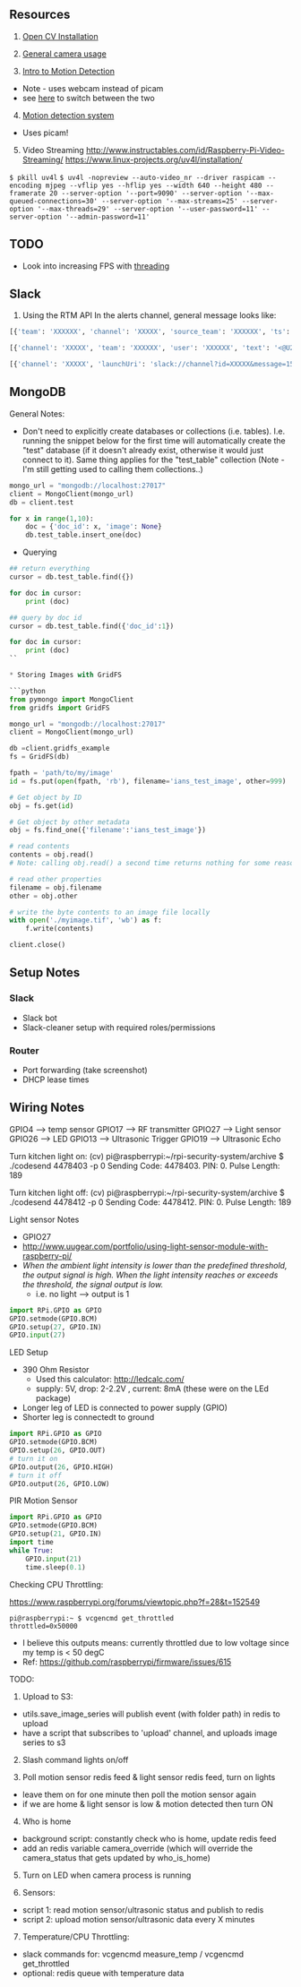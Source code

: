 
## Resources

1) [Open CV Installation](https://www.pyimagesearch.com/2016/04/18/install-guide-raspberry-pi-3-raspbian-jessie-opencv-3/)

2) [General camera usage](https://www.pyimagesearch.com/2015/03/30/accessing-the-raspberry-pi-camera-with-opencv-and-python/)

3) [Intro to Motion Detection](https://www.pyimagesearch.com/2015/05/25/basic-motion-detection-and-tracking-with-python-and-opencv/)
- Note - uses webcam instead of picam
- see [here](https://www.pyimagesearch.com/2016/01/04/unifying-picamera-and-cv2-videocapture-into-a-single-class-with-opencv/) to switch between the two

4) [Motion detection system](https://www.pyimagesearch.com/2015/06/01/home-surveillance-and-motion-detection-with-the-raspberry-pi-python-and-opencv/)
-  Uses picam!

5) Video Streaming
http://www.instructables.com/id/Raspberry-Pi-Video-Streaming/
https://www.linux-projects.org/uv4l/installation/

`$ pkill uv4l`
`$ uv4l -nopreview --auto-video_nr --driver raspicam --encoding mjpeg --vflip yes --hflip yes --width 640 --height 480 --framerate 20 --server-option '--port=9090' --server-option '--max-queued-connections=30' --server-option '--max-streams=25' --server-option '--max-threads=29' --server-option '--user-password=11' --server-option '--admin-password=11'`


## TODO

* Look into increasing FPS with [threading](https://www.pyimagesearch.com/2015/12/28/increasing-raspberry-pi-fps-with-python-and-opencv/)


## Slack

1) Using the RTM API
In the alerts channel, general message looks like:

```python
[{'team': 'XXXXXX', 'channel': 'XXXXX', 'source_team': 'XXXXXX', 'ts': '1510520180.000086', 'user': 'XXXXX', 'type': 'message', 'text': 'good afternooon. this is a test.'}]

```


```python
[{'channel': 'XXXXX', 'team': 'XXXXXX', 'user': 'XXXXXX', 'text': '<@U2CQKA1GU> im talking to you :robot_face:', 'type': 'message', 'source_team': 'XXXXXX', 'ts': '1510520298.000009'}]

[{'channel': 'XXXXX', 'launchUri': 'slack://channel?id=XXXXX&message=1510520298000009&team=XXXXXX', 'title': "Ian's Rpi", 'ssbFilename': 'knock_brush.mp3', 'msg': '1510520298.000009', 'subtitle': '#alerts', 'is_shared': False, 'type': 'desktop_notification', 'content': 'ian-whitestone: @iansrpi im talking to you :robot_face:', 'event_ts': '1510520298.000036', 'imageUri': None, 'avatarImage': 'https://secure.gravatar.com/avatar/dc8f7cbc903f01d20f06ec921b5aa9eb.jpg?s=192&d=https%3A%2F%2Fa.slack-edge.com%2F7fa9%2Fimg%2Favatars%2Fava_0016-192.png'}]

```


## MongoDB

General Notes:
* Don't need to explicitly create databases or collections (i.e. tables). I.e. running the snippet below for the first time will automatically create the "test" database (if it doesn't already exist, otherwise it would just connect to it). Same thing applies for the "test_table" collection (Note - I'm still getting used to calling them collections..)

```python
mongo_url = "mongodb://localhost:27017"
client = MongoClient(mongo_url)
db = client.test

for x in range(1,10):
    doc = {'doc_id': x, 'image': None}
    db.test_table.insert_one(doc)
```

* Querying
```python
## return everything
cursor = db.test_table.find({})

for doc in cursor:
    print (doc)

## query by doc id
cursor = db.test_table.find({'doc_id':1})

for doc in cursor:
    print (doc)
``

* Storing Images with GridFS

```python
from pymongo import MongoClient
from gridfs import GridFS

mongo_url = "mongodb://localhost:27017"
client = MongoClient(mongo_url)

db =client.gridfs_example
fs = GridFS(db)

fpath = 'path/to/my/image'
id = fs.put(open(fpath, 'rb'), filename='ians_test_image', other=999)

# Get object by ID
obj = fs.get(id)

# Get object by other metadata
obj = fs.find_one({'filename':'ians_test_image'})

# read contents
contents = obj.read()
# Note: calling obj.read() a second time returns nothing for some reason..

# read other properties
filename = obj.filename
other = obj.other

# write the byte contents to an image file locally
with open('./myimage.tif', 'wb') as f:
    f.write(contents)

client.close()
```

## Setup Notes

### Slack
- Slack bot
- Slack-cleaner setup with required roles/permissions

### Router
- Port forwarding (take screenshot)
- DHCP lease times



## Wiring Notes

GPIO4 --> temp sensor
GPIO17 --> RF transmitter
GPIO27 --> Light sensor
GPIO26 --> LED
GPIO13 --> Ultrasonic Trigger
GPIO19 --> Ultrasonic Echo

Turn kitchen light on:
(cv) pi@raspberrypi:~/rpi-security-system/archive $ ./codesend 4478403 -p 0
Sending Code: 4478403. PIN: 0. Pulse Length: 189

Turn kitchen light off:
(cv) pi@raspberrypi:~/rpi-security-system/archive $ ./codesend 4478412 -p 0
Sending Code: 4478412. PIN: 0. Pulse Length: 189



Light sensor Notes
- GPIO27
- http://www.uugear.com/portfolio/using-light-sensor-module-with-raspberry-pi/
- *When the ambient light intensity is lower than the predefined threshold, the output signal is high. When the light intensity reaches or exceeds the threshold, the signal output is low.*
    + i.e. no light --> output is 1

```python
import RPi.GPIO as GPIO
GPIO.setmode(GPIO.BCM)
GPIO.setup(27, GPIO.IN)
GPIO.input(27)
```


LED Setup

- 390 Ohm Resistor
    - Used this calculator: http://ledcalc.com/
    - supply: 5V, drop: 2-2.2V , current: 8mA (these were on the LEd package)
- Longer leg of LED is connected to power supply (GPIO)
- Shorter leg is connectedt to ground

```python
import RPi.GPIO as GPIO
GPIO.setmode(GPIO.BCM)
GPIO.setup(26, GPIO.OUT)
# turn it on
GPIO.output(26, GPIO.HIGH)
# turn it off
GPIO.output(26, GPIO.LOW)
```

PIR Motion Sensor

```python
import RPi.GPIO as GPIO
GPIO.setmode(GPIO.BCM)
GPIO.setup(21, GPIO.IN)
import time
while True:
    GPIO.input(21)
    time.sleep(0.1)
```

Checking CPU Throttling:

https://www.raspberrypi.org/forums/viewtopic.php?f=28&t=152549

```
pi@raspberrypi:~ $ vcgencmd get_throttled
throttled=0x50000
```
- I believe this outputs means: currently throttled due to low voltage since my temp is < 50 degC
- Ref: https://github.com/raspberrypi/firmware/issues/615


TODO:

1) Upload to S3:
- utils.save_image_series will publish event (with folder path) in redis to upload
- have a script that subscribes to 'upload' channel, and uploads image series to s3

2) Slash command lights on/off

3) Poll motion sensor redis feed & light sensor redis feed, turn on lights
- leave them on for one minute then poll the motion sensor again
- if we are home & light sensor is low & motion detected then turn ON

4) Who is home
- background script: constantly check who is home, update redis feed
- add an redis variable camera_override (which will override the camera_status that gets updated by who_is_home)

5) Turn on LED when camera process is running

6) Sensors:
- script 1: read motion sensor/ultrasonic status and publish to redis
- script 2: upload motion sensor/ultrasonic data every X minutes

7) Temperature/CPU Throttling:

- slack commands for: vcgencmd measure_temp / vcgencmd get_throttled
- optional: redis queue with temperature data




